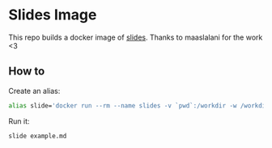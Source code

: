 # Slides Image

This repo builds a docker image of [slides](https://github.com/maaslalani/slides).
Thanks to maaslalani for the work <3

## How to

Create an alias:

```sh
alias slide='docker run --rm --name slides -v `pwd`:/workdir -w /workdir -it slides'
```

Run it:

```sh
slide example.md
```
